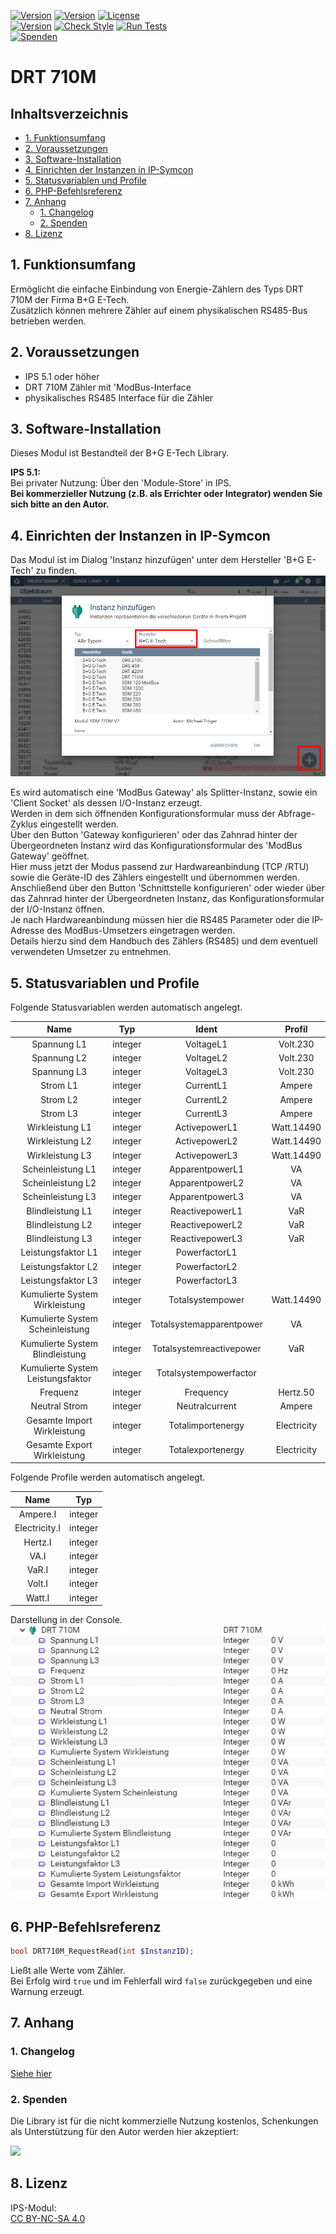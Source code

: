[![Version](https://img.shields.io/badge/Symcon-PHPModul-red.svg)](https://www.symcon.de/service/dokumentation/entwicklerbereich/sdk-tools/sdk-php/)
[![Version](https://img.shields.io/badge/Modul%20Version-3.30-blue.svg)]()
[![License](https://img.shields.io/badge/License-CC%20BY--NC--SA%204.0-green.svg)](https://creativecommons.org/licenses/by-nc-sa/4.0/)  
[![Version](https://img.shields.io/badge/Symcon%20Version-5.1%20%3E-green.svg)](https://www.symcon.de/forum/threads/30857-IP-Symcon-5-1-%28Stable%29-Changelog)
[![Check Style](https://github.com/Nall-chan/BGETech/workflows/Check%20Style/badge.svg)](https://github.com/Nall-chan/BGETech/actions) 
[![Run Tests](https://github.com/Nall-chan/BGETech/workflows/Run%20Tests/badge.svg)](https://github.com/Nall-chan/BGETech/actions)  
[![Spenden](https://www.paypalobjects.com/de_DE/DE/i/btn/btn_donate_SM.gif)](#2-spenden)    


# DRT 710M <!-- omit in toc -->  

## Inhaltsverzeichnis <!-- omit in toc -->

- [1. Funktionsumfang](#1-funktionsumfang)
- [2. Voraussetzungen](#2-voraussetzungen)
- [3. Software-Installation](#3-software-installation)
- [4. Einrichten der Instanzen in IP-Symcon](#4-einrichten-der-instanzen-in-ip-symcon)
- [5. Statusvariablen und Profile](#5-statusvariablen-und-profile)
- [6. PHP-Befehlsreferenz](#6-php-befehlsreferenz)
- [7. Anhang](#7-anhang)
  - [1. Changelog](#1-changelog)
  - [2. Spenden](#2-spenden)
- [8. Lizenz](#8-lizenz)

## 1. Funktionsumfang

Ermöglicht die einfache Einbindung von Energie-Zählern des Typs DRT 710M der Firma B+G E-Tech.  
Zusätzlich können mehrere Zähler auf einem physikalischen RS485-Bus betrieben werden.  

## 2. Voraussetzungen

 - IPS 5.1 oder höher  
 - DRT 710M Zähler mit 'ModBus-Interface 
 - physikalisches RS485 Interface für die Zähler  

## 3. Software-Installation

Dieses Modul ist Bestandteil der B+G E-Tech Library.

**IPS 5.1:**  
   Bei privater Nutzung:
     Über den 'Module-Store' in IPS.  
   **Bei kommerzieller Nutzung (z.B. als Errichter oder Integrator) wenden Sie sich bitte an den Autor.**  

## 4. Einrichten der Instanzen in IP-Symcon

Das Modul ist im Dialog 'Instanz hinzufügen' unter dem Hersteller 'B+G E-Tech' zu finden.  
![Instanz hinzufügen](../imgs/add1.png)  

Es wird automatisch eine 'ModBus Gateway' als Splitter-Instanz, sowie ein 'Client Socket' als dessen I/O-Instanz erzeugt.  
Werden in dem sich öffnenden Konfigurationsformular muss der Abfrage-Zyklus eingestellt werden.  
Über den Button 'Gateway konfigurieren' oder das Zahnrad hinter der Übergeordneten Instanz wird das Konfigurationsformular des 'ModBus Gateway' geöffnet.  
Hier muss jetzt der Modus passend zur Hardwareanbindung (TCP /RTU) sowie die Geräte-ID des Zählers eingestellt und übernommen werden.  
Anschließend über den Button 'Schnittstelle konfigurieren' oder wieder über das Zahnrad hinter der Übergeordneten Instanz, das Konfigurationsformular der I/O-Instanz öffnen.  
Je nach Hardwareanbindung müssen hier die RS485 Parameter oder die IP-Adresse des ModBus-Umsetzers eingetragen werden.  
Details hierzu sind dem Handbuch des Zählers (RS485) und dem eventuell verwendeten Umsetzer zu entnehmen.  

## 5. Statusvariablen und Profile

Folgende Statusvariablen werden automatisch angelegt.  

|               Name                |   Typ   |          Ident           |   Profil    |
| :-------------------------------: | :-----: | :----------------------: | :---------: |
|            Spannung L1            | integer |        VoltageL1         |  Volt.230   |
|            Spannung L2            | integer |        VoltageL2         |  Volt.230   |
|            Spannung L3            | integer |        VoltageL3         |  Volt.230   |
|             Strom L1              | integer |        CurrentL1         |   Ampere    |
|             Strom L2              | integer |        CurrentL2         |   Ampere    |
|             Strom L3              | integer |        CurrentL3         |   Ampere    |
|          Wirkleistung L1          | integer |      ActivepowerL1       | Watt.14490  |
|          Wirkleistung L2          | integer |      ActivepowerL2       | Watt.14490  |
|          Wirkleistung L3          | integer |      ActivepowerL3       | Watt.14490  |
|         Scheinleistung L1         | integer |     ApparentpowerL1      |     VA      |
|         Scheinleistung L2         | integer |     ApparentpowerL2      |     VA      |
|         Scheinleistung L3         | integer |     ApparentpowerL3      |     VA      |
|         Blindleistung L1          | integer |     ReactivepowerL1      |     VaR     |
|         Blindleistung L2          | integer |     ReactivepowerL2      |     VaR     |
|         Blindleistung L3          | integer |     ReactivepowerL3      |     VaR     |
|        Leistungsfaktor L1         | integer |      PowerfactorL1       |             |
|        Leistungsfaktor L2         | integer |      PowerfactorL2       |             |
|        Leistungsfaktor L3         | integer |      PowerfactorL3       |             |
|  Kumulierte System Wirkleistung   | integer |     Totalsystempower     | Watt.14490  |
| Kumulierte System Scheinleistung  | integer | Totalsystemapparentpower |     VA      |
|  Kumulierte System Blindleistung  | integer | Totalsystemreactivepower |     VaR     |
| Kumulierte System Leistungsfaktor | integer |  Totalsystempowerfactor  |             |
|             Frequenz              | integer |        Frequency         |  Hertz.50   |
|           Neutral Strom           | integer |      Neutralcurrent      |   Ampere    |
|    Gesamte Import Wirkleistung    | integer |    Totalimportenergy     | Electricity |
|    Gesamte Export Wirkleistung    | integer |    Totalexportenergy     | Electricity |

Folgende Profile werden automatisch angelegt.  

|     Name      |   Typ   |
| :-----------: | :-----: |
|   Ampere.I    | integer |
| Electricity.I | integer |
|    Hertz.I    | integer |
|     VA.I      | integer |
|     VaR.I     | integer |
|    Volt.I     | integer |
|    Watt.I     | integer |


Darstellung in der Console.  
![Instanz](../imgs/DRT710M.png) 

## 6. PHP-Befehlsreferenz

```php
bool DRT710M_RequestRead(int $InstanzID);
```
Ließt alle Werte vom Zähler.  
Bei Erfolg wird `true` und im Fehlerfall wird `false` zurückgegeben und eine Warnung erzeugt.  


## 7. Anhang

### 1. Changelog

[Siehe hier](../README.md)  

### 2. Spenden  
  
  Die Library ist für die nicht kommerzielle Nutzung kostenlos, Schenkungen als Unterstützung für den Autor werden hier akzeptiert:  

<a href="https://www.paypal.com/cgi-bin/webscr?cmd=_s-xclick&hosted_button_id=G2SLW2MEMQZH2" target="_blank"><img src="https://www.paypalobjects.com/de_DE/DE/i/btn/btn_donate_LG.gif" border="0" /></a>

## 8. Lizenz

  IPS-Modul:  
  [CC BY-NC-SA 4.0](https://creativecommons.org/licenses/by-nc-sa/4.0/)  
 
